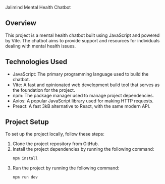 Jalimind Mental Health Chatbot

## Overview
This project is a mental health chatbot built using JavaScript and powered by Vite. The chatbot aims to provide support and resources for individuals dealing with mental health issues.

## Technologies Used
- JavaScript: The primary programming language used to build the chatbot.
- Vite: A fast and opinionated web development build tool that serves as the foundation for the project.
- npm: The package manager used to manage project dependencies.
- Axios: A popular JavaScript library used for making HTTP requests.
- Preact: A fast 3kB alternative to React, with the same modern API.


## Project Setup
To set up the project locally, follow these steps:

1. Clone the project repository from GitHub.
2. Install the project dependencies by running the following command:
   ```bash
   npm install
3. Run the project by running the following command:
   ```bash
   npm run dev
